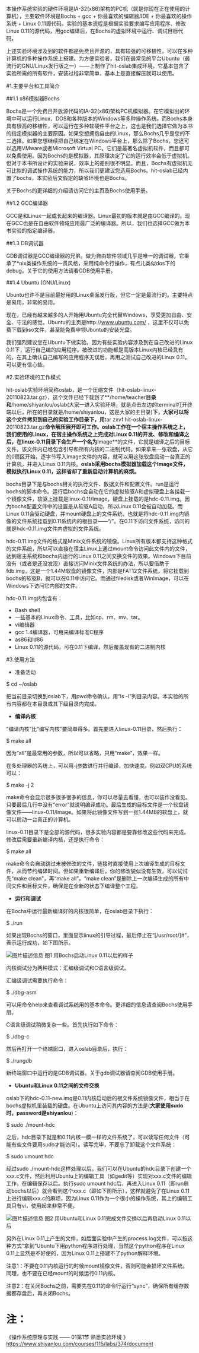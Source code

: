 
本操作系统实验的硬件环境是IA-32(x86)架构的PC机（就是你现在正在使用的计算机），主要软件环境是Bochs + gcc + 你最喜欢的编辑器/IDE + 你最喜欢的操作系统 + Linux 0.11源代码。实验的基本流程是根据实验要求编写应用程序、修改Linux 0.11的源代码，用gcc编译后，在Bochs的虚拟环境中运行、调试目标代码。

上述实验环境涉及到的软件都是免费且开源的，具有较强的可移植性，可以在多种计算机的多种操作系统上搭建。为方便实验者，我们在最常见的平台Ubuntu（最流行的GNU/Linux发行版之一）——上制作了hit-oslab集成环境，它基本包含了实验所需的所有软件，安装过程非常简单，基本上是直接解压就可以使用。

#1.主要平台和工具简介

##1.1 x86模拟器Bochs

Bochs是一个免费且开放源代码的IA-32(x86)架构PC机模拟器。在它模拟出的环境中可以运行Linux、DOS和各种版本的Windows等多种操作系统。而Bochs本身具有很高的移植性，可以运行在多种软硬件平台之上，这也是我们选择它做为本书的指定模拟器的主要原因。如果您想拥抱自由的Linux，那么Bochs几乎是您的不二选择。如果您想继续把自己绑定在Windows平台上，那么除了Bochs，您还可以选用VMware或者Microsoft Virtual PC。它们是最著名虚拟机软件，而且都可以免费使用。因为Bochs的是模拟器，其原理决定了它的运行效率会低于虚拟机。但对于本书所设计的实验来说，效率上的差别很不明显。而且，Bochs有虚拟机无可比拟的调试操作系统的能力，所以我们更建议您选用Bochs。hit-oslab已经内置了bochs，本实验后文假定的缺省环境也是Bochs。

关于Bochs的更详细的介绍请访问它的主页及Bochs使用手册。

##1.2 GCC编译器

GCC是和Linux一起成长起来的编译器。Linux最初的版本就是由GCC编译的。现在GCC也是在自由软件领域应用最广泛的编译器。所以，我们也选择GCC做为本书实验的指定编译器。

##1.3 DB调试器

GDB调试器是GCC编译器的兄弟。做为自由软件领域几乎是唯一的调试器，它秉承了*nix类操作系统的一贯风格，采用纯命令行操作，有点儿类似dos下的debug。关于它的使用方法请看GDB使用手册。

##1.4 Ubuntu (GNU/Linux)

Ubuntu也许不是目前最好用的Linux桌面发行版，但它一定是最流行的。主要特点是易用，非常的易用。

现在，已经有越来越多的人开始用Ubuntu完全代替Windows，享受更加自由、安全、守法的感觉。Ubuntu的主页是http://www.ubuntu.com/ ，这里不仅可以免费下载到iso文件，甚至能免费申领Ubuntu的安装光盘。

我们强烈建议您在Ubuntu下做实验。因为有些实验内容涉及到在自己改进的Linux 0.11下，运行自己编的应用程序。被改进的功能都是高版本Linux内核已经具有的，在其上确认自己编写的应用程序无误后，再用之测试自己改进的Linux 0.11，可以更有信心些。

#2.实验环境的工作模式

hit-oslab实验环境简称oslab，是一个压缩文件（hit-oslab-linux-20110823.tar.gz），这个文件已经下载到了**/home/teacher**目录和**/home/shiyanlou/oslab(大家一进入实验环境，就是点击左边的terminal打开终端以后，所在的目录就是/home/shiyanlou，这是大家的主目录)**下，大家可以将这个文件拷贝到自己的实验工作目录下，用**tar zxvf hit-oslab-linux-20110823.tar.gz**命令解压展开即可工作。oslab工作在一个宿主操作系统之上，我们使用的Linux，在宿主操作系统之上完成对Linux 0.11的开发、修改和编译之后，在linux-0.11目录下会生产一个名为**Image**的文件，它就是编译之后的目标文件。该文件内已经包含引导和所有内核的二进制代码。如果拿来一张软盘，从它的0扇区开始，逐字节写入Image文件的内容，就可以用这张软盘启动一台真正的计算机，并进入Linux 0.11内核。**oslab采用bochs模拟器加载这个Image文件，模拟执行Linux 0.11，这样省却了重新启动计算机的麻烦。**

bochs目录下是与bochs相关的执行文件、数据文件和配置文件。run是运行bochs的脚本命令。运行后bochs会自动在它的虚拟软驱A和虚拟硬盘上各挂载一个镜像文件，软驱上挂载是linux-0.11/Image，硬盘上挂载的是hdc-0.11.img。因为bochs配置文件中的设置是从软驱A启动，所以Linux 0.11会被自动加载。而Linux 0.11会驱动硬盘，并mount硬盘上的文件系统，也就是将hdc-0.11.img内镜像的文件系统挂载到0.11系统内的根目录——“/”。在0.11下访问文件系统，访问的就是hdc-0.11.img文件内虚拟的文件系统。

hdc-0.11.img文件的格式是Minix文件系统的镜像。Linux所有版本都支持这种格式的文件系统，所以可以直接在宿主Linux上通过mount命令访问此文件内的文件，达到宿主系统和bochs内运行的Linux 0.11之间交换文件的效果。Windows下目前没有（或者是还没发现）直接访问Minix文件系统的办法，所以要借助于fdb.img，这是一个1.44M软盘的镜像文件，内部是FAT12文件系统。将它挂载到bochs的软驱B，就可以在0.11中访问它。而通过filedisk或者WinImage，可以在Windows下访问它内部的文件。

hdc-0.11.img内包含有：

+ Bash shell
+ 一些基本的Linux命令、工具，比如cp、rm、mv、tar。
+ vi编辑器
+ gcc 1.4编译器，可用来编译标准C程序
+ as86和ld86
+ Linux 0.11的源代码，可在0.11下编译，然后覆盖现有的二进制内核

#3.使用方法

+ 准备活动

$ cd ~/oslab

把当前目录切换到oslab下，用pwd命令确认，用“ls -l”列目录内容。本实验的所有内容都在本目录或其下级目录内完成。

+ **编译内核**

“编译内核”比“编写内核”要简单得多。首先要进入linux-0.11目录，然后执行：

$ make all

因为“all”是最常用的参数，所以可以省略，只用“make”，效果一样。

在多处理器的系统上，可以用-j参数进行并行编译，加快速度。例如双CPU的系统可以：

$ make -j 2

make命令会显示很多很多很多的信息，你可以尽量去看懂，也可以装作没看见。只要最后几行中没有“error”就说明编译成功。最后生成的目标文件是一个软盘镜像文件——linux-0.11/Image。如果将此镜像文件写到一张1.44MB的软盘上，就可以启动一台真正的计算机。

linux-0.11目录下是全部的源代码，很多实验内容都是要靠修改这些代码来完成。修改后需要重新编译内核，还是执行命令：

$ make all

make命令会自动跳过未被修改的文件，链接时直接使用上次编译生成的目标文件，从而节约编译时间。但如果重新编译后，你的修改貌似没有生效，可以试试先“make clean”，再“make all”。“make clean”是删除上一次编译生成的所有中间文件和目标文件，确保是在全新的状态下编译整个工程。

+ **运行和调试**

在Bochs中运行最新编译好的内核很简单，在oslab目录下执行：

$ ./run

如果出现Bochs的窗口，里面显示linux的引导过程，最后停止在“[/usr/root/]#”，表示运行成功，如下图所示。

![图片描述信息](https://dn-anything-about-doc.qbox.me/userid19614labid568time1423992747491)
图1 用Bochs启动Linux 0.11以后的样子

内核调试分为两种模式：汇编级调试和C语言级调试。

汇编级调试需要执行命令：

$ ./dbg-asm

可以用命令help来查看调试系统用的基本命令。更详细的信息请查阅Bochs使用手册。

C语言级调试稍微复杂一些。首先执行如下命令：

$ ./dbg-c

然后再打开一个终端窗口，进入oslab目录后，执行：

$ ./rungdb

新终端窗口中运行的是GDB调试器。关于gdb调试器请查阅GDB使用手册。

+ **Ubuntu和Linux 0.11之间的文件交换**

oslab下的hdc-0.11-new.img是0.11内核启动后的根文件系统镜像文件，相当于在bochs虚拟机里装载的硬盘。在Ubuntu上访问其内容的方法是(**大家使用sudo时，password是shiyanlou**)：

$ sudo ./mount-hdc

之后，hdc目录下就是和0.11内核一模一样的文件系统了，可以读写任何文件（可能有些文件要用sudo才能访问）。读写完毕，不要忘了卸载这个文件系统：

$ sudo umount hdc

经过sudo ./mount-hdc这样处理以后，我们可以在Ubuntu的hdc目录下创建一个xxx.c文件，然后利用Ubuntu上的编辑工具（如gedit等）实现对xxx.c文件的编辑工作，在编辑保存以后。执行sudo umount hdc后，再进入Linux 0.11（即run启动bochs以后）就会看到这个xxx.c（即如下图所示），这样就避免了在Linux 0.11上进行编辑xxx.c的麻烦，因为Linux 0.11作为一个很小的操作系统，其上的编辑工具只有vi，使用起来非常不便。

![图片描述信息](https://dn-anything-about-doc.qbox.me/userid19614labid568time1423993300541)
图2 用Ubuntu和Linux 0.11完成文件交换以后再启动Linux 0.11以后

另外在Linux 0.11上产生的文件，如后面实验中产生的process.log文件，可以按这种方式”拿到“Ubuntu下用python程序进行处理，当然这个python程序在Linux 0.11上显然是不好使的，因为Linux 0.11上搭建不了python解释环境。

注意1：不要在0.11内核运行的时候mount镜像文件，否则可能会损坏文件系统。同理，也不要在已经mount的时候运行0.11内核。

注意2：在关闭Bochs之前，需要先在0.11的命令行运行“sync”，确保所有缓存数据都存盘后，再关闭Bochs。

# 注：
《操作系统原理与实践 —— 01第1节  熟悉实验环境 》https://www.shiyanlou.com/courses/115/labs/374/document
